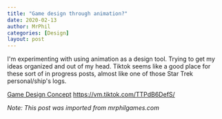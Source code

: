 ```yaml
---
title: "Game design through animation?"
date: 2020-02-13
author: MrPhil
categories: [Design]
layout: post
---
```


I'm experimenting with using animation as a design tool. Trying to get my ideas organized and out of my head. Tiktok seems like a good place for these sort of in progress posts, almost like one of those Star Trek personal/ship's logs.

[Game Design Concept](https://vm.tiktok.com/TTPdB6DefS/) https://vm.tiktok.com/TTPdB6DefS/

*Note: This post was imported from mrphilgames.com*